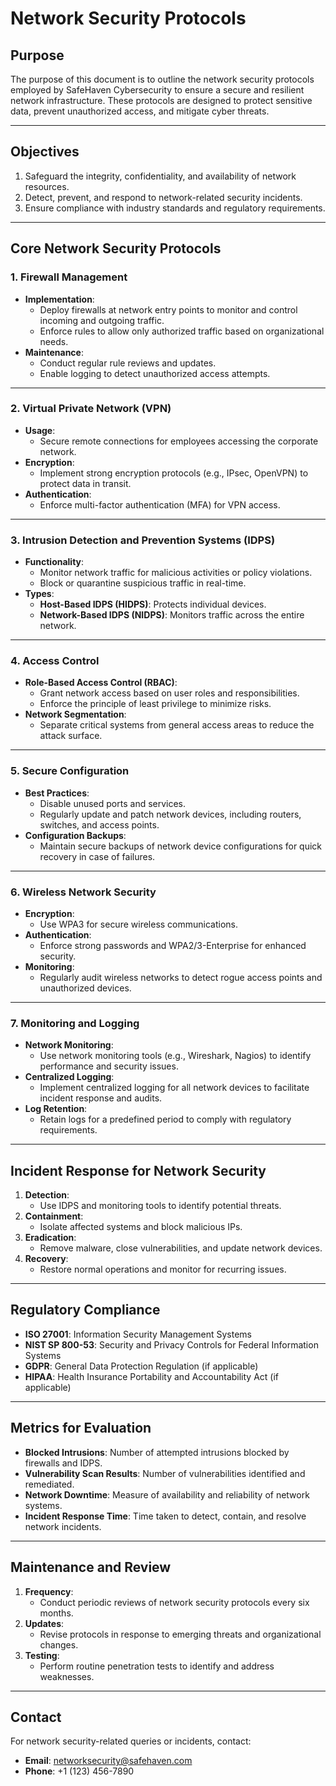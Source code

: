 # Network Security Protocols

## Purpose
The purpose of this document is to outline the network security protocols employed by SafeHaven Cybersecurity to ensure a secure and resilient network infrastructure. These protocols are designed to protect sensitive data, prevent unauthorized access, and mitigate cyber threats.

---

## Objectives
1. Safeguard the integrity, confidentiality, and availability of network resources.
2. Detect, prevent, and respond to network-related security incidents.
3. Ensure compliance with industry standards and regulatory requirements.

---

## Core Network Security Protocols

### 1. **Firewall Management**
- **Implementation**:
  - Deploy firewalls at network entry points to monitor and control incoming and outgoing traffic.
  - Enforce rules to allow only authorized traffic based on organizational needs.
- **Maintenance**:
  - Conduct regular rule reviews and updates.
  - Enable logging to detect unauthorized access attempts.

---

### 2. **Virtual Private Network (VPN)**
- **Usage**:
  - Secure remote connections for employees accessing the corporate network.
- **Encryption**:
  - Implement strong encryption protocols (e.g., IPsec, OpenVPN) to protect data in transit.
- **Authentication**:
  - Enforce multi-factor authentication (MFA) for VPN access.

---

### 3. **Intrusion Detection and Prevention Systems (IDPS)**
- **Functionality**:
  - Monitor network traffic for malicious activities or policy violations.
  - Block or quarantine suspicious traffic in real-time.
- **Types**:
  - **Host-Based IDPS (HIDPS)**: Protects individual devices.
  - **Network-Based IDPS (NIDPS)**: Monitors traffic across the entire network.

---

### 4. **Access Control**
- **Role-Based Access Control (RBAC)**:
  - Grant network access based on user roles and responsibilities.
  - Enforce the principle of least privilege to minimize risks.
- **Network Segmentation**:
  - Separate critical systems from general access areas to reduce the attack surface.

---

### 5. **Secure Configuration**
- **Best Practices**:
  - Disable unused ports and services.
  - Regularly update and patch network devices, including routers, switches, and access points.
- **Configuration Backups**:
  - Maintain secure backups of network device configurations for quick recovery in case of failures.

---

### 6. **Wireless Network Security**
- **Encryption**:
  - Use WPA3 for secure wireless communications.
- **Authentication**:
  - Enforce strong passwords and WPA2/3-Enterprise for enhanced security.
- **Monitoring**:
  - Regularly audit wireless networks to detect rogue access points and unauthorized devices.

---

### 7. **Monitoring and Logging**
- **Network Monitoring**:
  - Use network monitoring tools (e.g., Wireshark, Nagios) to identify performance and security issues.
- **Centralized Logging**:
  - Implement centralized logging for all network devices to facilitate incident response and audits.
- **Log Retention**:
  - Retain logs for a predefined period to comply with regulatory requirements.

---

## Incident Response for Network Security
1. **Detection**:
   - Use IDPS and monitoring tools to identify potential threats.
2. **Containment**:
   - Isolate affected systems and block malicious IPs.
3. **Eradication**:
   - Remove malware, close vulnerabilities, and update network devices.
4. **Recovery**:
   - Restore normal operations and monitor for recurring issues.

---

## Regulatory Compliance
- **ISO 27001**: Information Security Management Systems
- **NIST SP 800-53**: Security and Privacy Controls for Federal Information Systems
- **GDPR**: General Data Protection Regulation (if applicable)
- **HIPAA**: Health Insurance Portability and Accountability Act (if applicable)

---

## Metrics for Evaluation
- **Blocked Intrusions**: Number of attempted intrusions blocked by firewalls and IDPS.
- **Vulnerability Scan Results**: Number of vulnerabilities identified and remediated.
- **Network Downtime**: Measure of availability and reliability of network systems.
- **Incident Response Time**: Time taken to detect, contain, and resolve network incidents.

---

## Maintenance and Review
1. **Frequency**:
   - Conduct periodic reviews of network security protocols every six months.
2. **Updates**:
   - Revise protocols in response to emerging threats and organizational changes.
3. **Testing**:
   - Perform routine penetration tests to identify and address weaknesses.

---

## Contact
For network security-related queries or incidents, contact:
- **Email**: networksecurity@safehaven.com
- **Phone**: +1 (123) 456-7890
